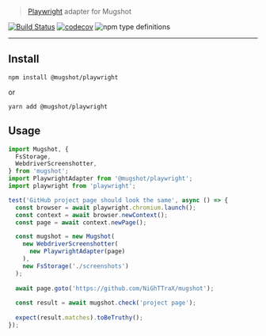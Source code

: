 > [Playwright](https://www.npmjs.com/package/playwright) adapter for Mugshot

[![Build Status](https://travis-ci.com/NiGhTTraX/mugshot.svg?branch=master)](https://travis-ci.com/NiGhTTraX/mugshot) [![codecov](https://codecov.io/gh/NiGhTTraX/mugshot/branch/master/graph/badge.svg)](https://codecov.io/gh/NiGhTTraX/mugshot) ![npm type definitions](https://img.shields.io/npm/types/@mugshot/playwright.svg)

----

## Install

```
npm install @mugshot/playwright
```
or
```
yarn add @mugshot/playwright
```

## Usage

```typescript
import Mugshot, {
  FsStorage,
  WebdriverScreenshotter,
} from 'mugshot';
import PlaywrightAdapter from '@mugshot/playwright';
import playwright from 'playwright';

test('GitHub project page should look the same', async () => {
  const browser = await playwright.chromium.launch();
  const context = await browser.newContext();
  const page = await context.newPage();

  const mugshot = new Mugshot(
    new WebdriverScreenshotter(
      new PlaywrightAdapter(page)
    ),
    new FsStorage('./screenshots')
  );
  
  await page.goto('https://github.com/NiGhTTraX/mugshot');
  
  const result = await mugshot.check('project page');
  
  expect(result.matches).toBeTruthy();
});
```
